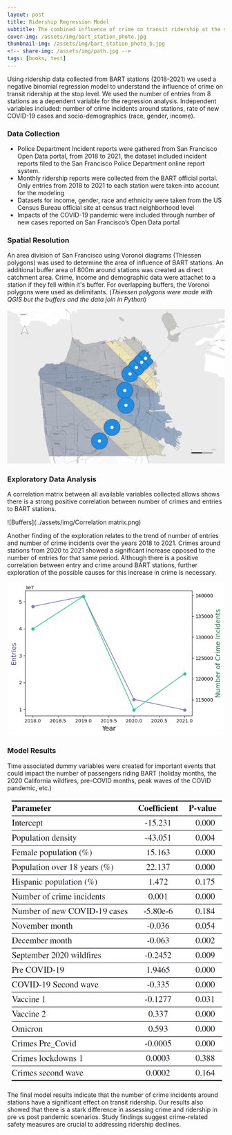 ```yaml
---
layout: post
title: Ridership Regression Model
subtitle: The combined influence of crime on transit ridership at the stop level
cover-img: /assets/img/bart_station_photo.jpg
thumbnail-img: /assets/img/bart_station_photo_b.jpg
<!-- share-img: /assets/img/path.jpg -->
tags: [books, test]
---
```


Using ridership data collected from BART stations (2018-2021) we used a negative binomial regression model to understand the influence of crime on transit ridership at the stop level. We used the number of entries from 8 stations as a dependent variable for the regression analysis. Independent variables included: number of crime incidents around stations, rate of new COVID-19 cases and socio-demographics (race, gender, income). 

### Data Collection
* Police Department Incident reports were gathered from San Francisco Open Data portal, from 2018 to 2021, the dataset included incident reports filed to the San Francisco Police Department online report system. 
* Monthly ridership reports were collected from the BART official portal. Only entries from 2018 to 2021 to each station were taken into account for the modeling
*  Datasets for income, gender, race and ethnicity were taken from the US Census Bureau official site at census tract neighborhood level
* Impacts of the COVID-19 pandemic were included through number of new cases reported on San Francisco’s Open Data portal

### Spatial Resolution
An area division of San Francisco using Voronoi diagrams (Thiessen polygons) was used to determine the area of influence of BART stations. An additional buffer area of 800m around stations was created as direct catchment area. Crime, income and demographic data were attachet to a station if they fell within it's buffer. For overlapping buffers, the Voronoi polygons were used as delimitants. (_Thiessen polygons were made with QGIS but the buffers and the data join in Python_)

<!-- ![Buffers](./assets/img/Buffer_Thiessen.png) -->
<!-- <img src="./assets/img/Buffer_Thiessen.png" width="128"/> -->
![Buffers](../assets/img/Buffer_Thiessen.png)

### Exploratory Data Analysis
A correlation matrix between all available variables collected allows shows there is a strong positive correlation between number of crimes and entries to BART stations. 

![Buffers](../assets/img/Correlation matrix.png)

Another finding of the exploration relates to the trend of number of entries and number of crime incidents over the years 2018 to 2021. Crimes around stations from 2020 to 2021 showed a significant increase opposed to the number of entries for that same period. Although there is a positive correlation between entry and crime around BART stations, further exploration of the possible causes for this increase in crime is necessary.

![Buffers](../assets/img/Entries&Crimes.png)

### Model Results
Time associated dummy variables were created for important events that could impact the number of passengers riding BART (holiday months, the 2020 California wildfires, pre-COVID months, peak waves of the COVID pandemic, etc.) 


![Buffers](../assets/img/RegressionModel.png)






The final model results indicate that the number of crime incidents around stations have a significant effect on transit ridership. Our results also showed that there is a stark difference in assessing crime and ridership in pre vs post pandemic scenarios.  Study findings suggest crime-related safety measures are crucial to addressing ridership declines.
